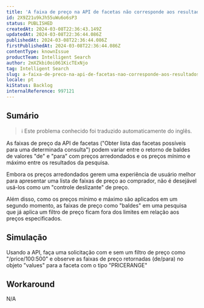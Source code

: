 ```yaml
---
title: 'A faixa de preço na API de facetas não corresponde aos resultados da pesquisa'
id: 2X9Z21u9kJh55uWu6o6sP3
status: PUBLISHED
createdAt: 2024-03-08T22:36:43.149Z
updatedAt: 2024-03-08T22:36:44.086Z
publishedAt: 2024-03-08T22:36:44.086Z
firstPublishedAt: 2024-03-08T22:36:44.086Z
contentType: knownIssue
productTeam: Intelligent Search
author: 2mXZkbi0oi061KicTExNjo
tag: Intelligent Search
slug: a-faixa-de-preco-na-api-de-facetas-nao-corresponde-aos-resultados-da-pesquisa
locale: pt
kiStatus: Backlog
internalReference: 997121
---
```


## Sumário

>ℹ️ Este problema conhecido foi traduzido automaticamente do inglês.


As faixas de preço da API de facetas ("Obter lista das facetas possíveis para uma determinada consulta") podem variar entre o retorno de baldes de valores "de" e "para" com preços arredondados e os preços mínimo e máximo entre os resultados da pesquisa.

Embora os preços arredondados gerem uma experiência de usuário melhor para apresentar uma lista de faixas de preço ao comprador, não é desejável usá-los como um "controle deslizante" de preço.

Além disso, como os preços mínimo e máximo são aplicados em um segundo momento, as faixas de preço como "baldes" em uma pesquisa que já aplica um filtro de preço ficam fora dos limites em relação aos preços especificados.

## Simulação


Usando a API, faça uma solicitação com e sem um filtro de preço como "/price/100:500" e observe as faixas de preço retornadas (de/para) no objeto "values" para a faceta com o tipo "PRICERANGE"

## Workaround


N/A

